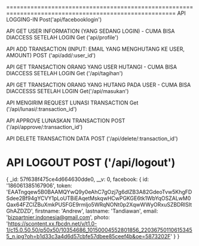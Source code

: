 =======================================================================================================
API LOGGING-IN
Post('api/facebooklogin')

API GET USER INFORMATION (YANG SEDANG LOGIN) - CUMA BISA DIACCESS SETELAH LOGIN
Get ('api/profile')

API ADD TRANSACTION (INPUT: EMAIL YANG MENGHUTANG KE USER, AMOUNT)
POST ('api/add/:user_id')

API GET TRANSACTION ORANG YANG USER HUTANGI - CUMA BISA DIACCESS SETELAH LOGIN
Get ('/api/tagihan')

API GET TRANSACTION ORANG YANG HUTANG PADA USER - CUMA BISA DIACCESSS SETELAH LOGIN
Get('/api/masukan')

API MENGIRIM REQUEST LUNASI TRANSACTION
Get ('/api/lunasi/:transaction_id')

API APPROVE LUNASKAN TRANSACTION
POST ('/api/approve/:transaction_id')

API DELETE TRANSACTION DATA
POST ('/api/delete/:transaction_id')

API LOGOUT
POST ('/api/logout')
=========================================================================================================


{ _id: 57f638f475ce4d664630dde0,
  __v: 0,
  facebook:
   { id: '186061385167906',
     token: 'EAATngqew5B0BAAMQYwQ9y0eAhC7gOzj7g6dlZB3A82GdeoTvw5KhgFDSdee2Bf94gYCVY1pLoUTBiEAqetMskqwHCwPGKGE6tk1WbYqOSZALwM0Qax64FZCIZBuXmkPUSFGE9rmljo5WRqNONt0p2XqwWWyORxuSZBDRlSItGhAZDZD',
     firstname: 'Andrew',
     lastname: 'Tandiawan',
     email: 'bizpartnier.indonesia@gmail.com',
     photo: 'https://scontent.xx.fbcdn.net/v/t1.0-1/c15.0.50.50/p50x50/10354686_10150004552801856_220367501106153455_n.jpg?oh=b1d33c3a4d6d57cbfe57dbee85ceef4b&oe=5873202F' } }
